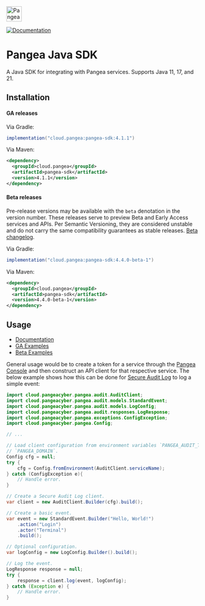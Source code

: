 <a href="https://pangea.cloud?utm_source=github&utm_medium=java-sdk" target="_blank" rel="noopener noreferrer">
  <img src="https://pangea-marketing.s3.us-west-2.amazonaws.com/pangea-color.svg" alt="Pangea Logo" height="40" />
</a>

<br />

[![Documentation](https://img.shields.io/badge/documentation-pangea-blue?style=for-the-badge&labelColor=551B76)][Documentation]

# Pangea Java SDK

A Java SDK for integrating with Pangea services. Supports Java 11, 17, and 21.

## Installation

#### GA releases

Via Gradle:

```gradle
implementation("cloud.pangea:pangea-sdk:4.1.1")
```

Via Maven:

```xml
<dependency>
  <groupId>cloud.pangea</groupId>
  <artifactId>pangea-sdk</artifactId>
  <version>4.1.1</version>
</dependency>
```

<a name="beta-releases"></a>

#### Beta releases

Pre-release versions may be available with the `beta` denotation in the version
number. These releases serve to preview Beta and Early Access services and APIs.
Per Semantic Versioning, they are considered unstable and do not carry the same
compatibility guarantees as stable releases. [Beta changelog][].

Via Gradle:

```gradle
implementation("cloud.pangea:pangea-sdk:4.4.0-beta-1")
```

Via Maven:

```xml
<dependency>
  <groupId>cloud.pangea</groupId>
  <artifactId>pangea-sdk</artifactId>
  <version>4.4.0-beta-1</version>
</dependency>
```

## Usage

- [Documentation][]
- [GA Examples][]
- [Beta Examples][]

General usage would be to create a token for a service through the
[Pangea Console][] and then construct an API client for that respective service.
The below example shows how this can be done for [Secure Audit Log][] to log a
simple event:

```java
import cloud.pangeacyber.pangea.audit.AuditClient;
import cloud.pangeacyber.pangea.audit.models.StandardEvent;
import cloud.pangeacyber.pangea.audit.models.LogConfig;
import cloud.pangeacyber.pangea.audit.responses.LogResponse;
import cloud.pangeacyber.pangea.exceptions.ConfigException;
import cloud.pangeacyber.pangea.Config;

// ...

// Load client configuration from environment variables `PANGEA_AUDIT_TOKEN` and
// `PANGEA_DOMAIN`.
Config cfg = null;
try {
    cfg = Config.fromEnvironment(AuditClient.serviceName);
} catch (ConfigException e){
    // Handle error.
}

// Create a Secure Audit Log client.
var client = new AuditClient.Builder(cfg).build();

// Create a basic event.
var event = new StandardEvent.Builder("Hello, World!")
    .action("Login")
    .actor("Terminal")
    .build();

// Optional configuration.
var logConfig = new LogConfig.Builder().build();

// Log the event.
LogResponse response = null;
try {
    response = client.log(event, logConfig);
} catch (Exception e) {
    // Handle error.
}
```

   [Documentation]: https://pangea.cloud/docs/sdk/java/
   [GA Examples]: https://github.com/pangeacyber/pangea-java/tree/main/examples
   [Beta Examples]: https://github.com/pangeacyber/pangea-java/tree/beta/examples
   [Pangea Console]: https://console.pangea.cloud/
   [Secure Audit Log]: https://pangea.cloud/docs/audit
   [Beta changelog]: https://github.com/pangeacyber/pangea-java/blob/beta/CHANGELOG.md
